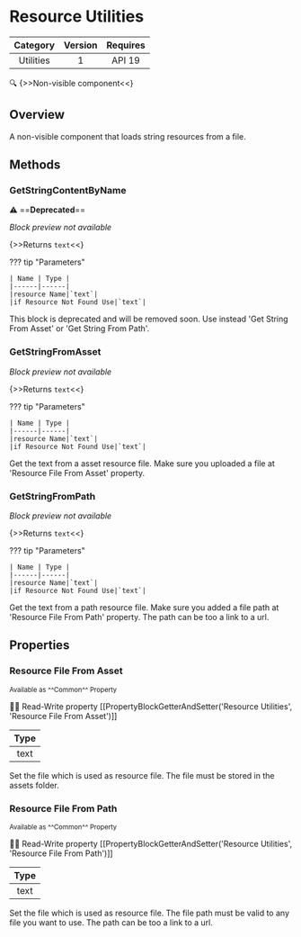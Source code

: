 # Resource Utilities

| Category | Version | Requires |
|:--------:|:-------:|:--------:|
|Utilities|1|API 19 | Android 4.4 - 4.4.4 KitKat|

:mag: {>>Non-visible component<<}

## Overview

A non-visible component that loads string resources from a file.

## Methods

### GetStringContentByName

:warning: ==**Deprecated**==

_Block preview not available_

{>>Returns `text`<<}

??? tip "Parameters"

    | Name | Type |
    |------|------|
    |resource Name|`text`|
    |if Resource Not Found Use|`text`|


This block is deprecated and will be removed soon. Use instead 'Get String From Asset' or 'Get String From Path'.

### GetStringFromAsset

_Block preview not available_

{>>Returns `text`<<}

??? tip "Parameters"

    | Name | Type |
    |------|------|
    |resource Name|`text`|
    |if Resource Not Found Use|`text`|


Get the text from a asset resource file. Make sure you uploaded a file at 'Resource File From Asset' property.

### GetStringFromPath

_Block preview not available_

{>>Returns `text`<<}

??? tip "Parameters"

    | Name | Type |
    |------|------|
    |resource Name|`text`|
    |if Resource Not Found Use|`text`|


Get the text from a path resource file. Make sure you added a file path at 'Resource File From Path' property. The path can be too a link to a url.

## Properties

### Resource File From Asset

<small>Available as ^^Common^^ Property</small>

:eyes::pencil: Read-Write property
[[PropertyBlockGetterAndSetter('Resource Utilities', 'Resource File From Asset')]]

| Type |
|:----:|
|text|

Set the file which is used as resource file. The file must be stored in the assets folder.

### Resource File From Path

<small>Available as ^^Common^^ Property</small>

:eyes::pencil: Read-Write property
[[PropertyBlockGetterAndSetter('Resource Utilities', 'Resource File From Path')]]

| Type |
|:----:|
|text|

Set the file which is used as resource file. The file path must be valid to any file you want to use. The path can be too a link to a url.